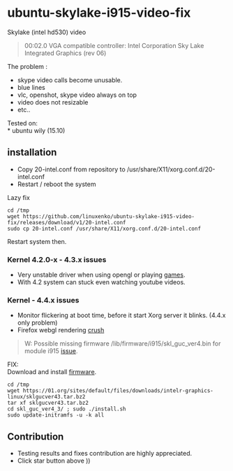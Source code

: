 # ubuntu-skylake-i915-video-fix<br />

Skylake (intel hd530) video <br />

> 00:02.0 VGA compatible controller: Intel Corporation Sky Lake Integrated Graphics (rev 06)

The problem :<br />
 * skype video calls become unusable.<br />
 * blue lines<br />
 * vlc, openshot, skype video always on top<br />
 * video does not resizable<br />
 * etc..<br />
 

Tested on:  <br />
     * ubuntu wily (15.10)  <br />

## installation <br />

* Copy 20-intel.conf from repository to /usr/share/X11/xorg.conf.d/20-intel.conf <br />
* Restart / reboot the system <br />

Lazy fix
```
cd /tmp 
wget https://github.com/linuxenko/ubuntu-skylake-i915-video-fix/releases/download/v1/20-intel.conf
sudo cp 20-intel.conf /usr/share/X11/xorg.conf.d/20-intel.conf
```
Restart system then. <br />

### Kernel 4.2.0-x  -  4.3.x issues
 * Very unstable driver when using opengl or playing [games](https://github.com/linuxenko/ubuntu-skylake-i915-video-fix/issues/2).
 * With 4.2 system can stuck even watching youtube videos.
 
### Kernel - 4.4.x issues
 * Monitor flickering at boot time, before it start Xorg server it blinks. (4.4.x only problem)
 * Firefox webgl rendering [crush](https://github.com/linuxenko/ubuntu-skylake-i915-video-fix/issues/4) <br />

> W: Possible missing firmware /lib/firmware/i915/skl_guc_ver4.bin for module i915 [issue](https://github.com/linuxenko/ubuntu-skylake-i915-video-fix/issues/3). <br />
 
FIX:<br />
 Download and install [firmware](https://01.org/linuxgraphics/downloads/sklgucver43).<br />
 
```
cd /tmp 
wget https://01.org/sites/default/files/downloads/intelr-graphics-linux/sklgucver43.tar.bz2
tar xf sklgucver43.tar.bz2
cd skl_guc_ver4_3/ ; sudo ./install.sh
sudo update-initramfs -u -k all
```

## Contribution

 * Testing results and fixes contribution are highly appreciated.
 * Click star button above ))


